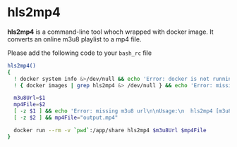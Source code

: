 # hls2mp4

**hls2mp4** is a command-line tool whoch wrapped with docker image. It converts an online m3u8 playlist to a mp4 file.

Please add the following code to your `bash_rc` file
```bash
hls2mp4()
{
  ! docker system info &>/dev/null && echo 'Error: docker is not running' && return
  ! { docker images | grep hls2mp4 &> /dev/null } && echo 'Error: missing hls2mp4 image' && return

  m3u8Url=$1
  mp4File=$2
  [ -z $1 ] && echo 'Error: missing m3u8 url\n\nUsage:\n  hls2mp4 [m3u8Url] [mp4 filename (optional)]' && return
  [ -z $2 ] && mp4File="output.mp4"

  docker run --rm -v `pwd`:/app/share hls2mp4 $m3u8Url $mp4File
}
```
